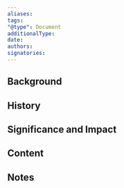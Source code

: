 ```yaml
---
aliases:
tags:
"@type": Document
additionalType:
date:
authors:
signatories:
---
```

  

## Background

  

## History

  

## Significance and Impact

  

## Content

  

## Notes